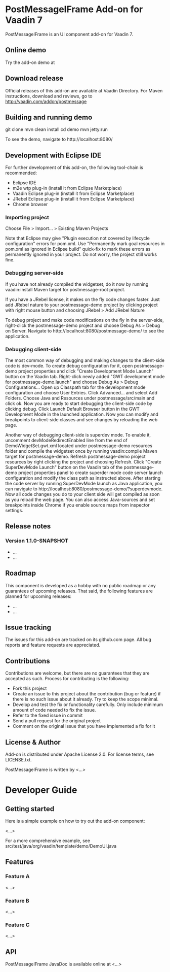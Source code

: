 # PostMessageIFrame Add-on for Vaadin 7

PostMessageIFrame is an UI component add-on for Vaadin 7.

## Online demo

Try the add-on demo at <url of the online demo>

## Download release

Official releases of this add-on are available at Vaadin Directory. For Maven instructions, download and reviews, go to http://vaadin.com/addon/postmessage

## Building and running demo

git clone <url of the PostMessageIFrame repository>
mvn clean install
cd demo
mvn jetty:run

To see the demo, navigate to http://localhost:8080/

## Development with Eclipse IDE

For further development of this add-on, the following tool-chain is recommended:
- Eclipse IDE
- m2e wtp plug-in (install it from Eclipse Marketplace)
- Vaadin Eclipse plug-in (install it from Eclipse Marketplace)
- JRebel Eclipse plug-in (install it from Eclipse Marketplace)
- Chrome browser

### Importing project

Choose File > Import... > Existing Maven Projects

Note that Eclipse may give "Plugin execution not covered by lifecycle configuration" errors for pom.xml. Use "Permanently mark goal resources in pom.xml as ignored in Eclipse build" quick-fix to mark these errors as permanently ignored in your project. Do not worry, the project still works fine. 

### Debugging server-side

If you have not already compiled the widgetset, do it now by running vaadin:install Maven target for postmessage-root project.

If you have a JRebel license, it makes on the fly code changes faster. Just add JRebel nature to your postmessage-demo project by clicking project with right mouse button and choosing JRebel > Add JRebel Nature

To debug project and make code modifications on the fly in the server-side, right-click the postmessage-demo project and choose Debug As > Debug on Server. Navigate to http://localhost:8080/postmessage-demo/ to see the application.

### Debugging client-side

The most common way of debugging and making changes to the client-side code is dev-mode. To create debug configuration for it, open postmessage-demo project properties and click "Create Development Mode Launch" button on the Vaadin tab. Right-click newly added "GWT development mode for postmessage-demo.launch" and choose Debug As > Debug Configurations... Open up Classpath tab for the development mode configuration and choose User Entries. Click Advanced... and select Add Folders. Choose Java and Resources under postmessage/src/main and click ok. Now you are ready to start debugging the client-side code by clicking debug. Click Launch Default Browser button in the GWT Development Mode in the launched application. Now you can modify and breakpoints to client-side classes and see changes by reloading the web page. 

Another way of debugging client-side is superdev mode. To enable it, uncomment devModeRedirectEnabled line from the end of DemoWidgetSet.gwt.xml located under postmessage-demo resources folder and compile the widgetset once by running vaadin:compile Maven target for postmessage-demo. Refresh postmessage-demo project resources by right clicking the project and choosing Refresh. Click "Create SuperDevMode Launch" button on the Vaadin tab of the postmessage-demo project properties panel to create superder mode code server launch configuration and modify the class path as instructed above. After starting the code server by running SuperDevMode launch as Java application, you can navigate to http://localhost:8080/postmessage-demo/?superdevmode. Now all code changes you do to your client side will get compiled as soon as you reload the web page. You can also access Java-sources and set breakpoints inside Chrome if you enable source maps from inspector settings. 

 
## Release notes

### Version 1.1.0-SNAPSHOT
- ...
- ...

## Roadmap

This component is developed as a hobby with no public roadmap or any guarantees of upcoming releases. That said, the following features are planned for upcoming releases:
- ...
- ...

## Issue tracking

The issues for this add-on are tracked on its github.com page. All bug reports and feature requests are appreciated. 

## Contributions

Contributions are welcome, but there are no guarantees that they are accepted as such. Process for contributing is the following:
- Fork this project
- Create an issue to this project about the contribution (bug or feature) if there is no such issue about it already. Try to keep the scope minimal.
- Develop and test the fix or functionality carefully. Only include minimum amount of code needed to fix the issue.
- Refer to the fixed issue in commit
- Send a pull request for the original project
- Comment on the original issue that you have implemented a fix for it

## License & Author

Add-on is distributed under Apache License 2.0. For license terms, see LICENSE.txt.

PostMessageIFrame is written by <...>

# Developer Guide

## Getting started

Here is a simple example on how to try out the add-on component:

<...>

For a more comprehensive example, see src/test/java/org/vaadin/template/demo/DemoUI.java

## Features

### Feature A

<...>

### Feature B

<...>

### Feature C

<...>

## API

PostMessageIFrame JavaDoc is available online at <...>